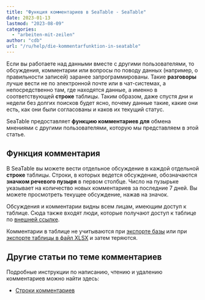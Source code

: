 ```yaml
---
title: "Функция комментариев в SeaTable - SeaTable"
date: 2023-01-13
lastmod: "2023-08-09"
categories: 
  - "arbeiten-mit-zeilen"
author: "cdb"
url: "/ru/help/die-kommentarfunktion-in-seatable"
---
```


Если вы работаете над данными вместе с другими пользователями, то обсуждения, комментарии или вопросы по поводу данных (например, о правильности записей) заранее запрограммированы. Такие **разговоры** лучше вести не по электронной почте или в чат-системах, а непосредственно там, где находятся данные, а именно в соответствующей **строке** таблицы. Таким образом, даже спустя дни и недели без долгих поисков будет ясно, почему данные такие, какие они есть, как они были согласованы и каков их текущий статус.

SeaTable предоставляет **функцию комментариев для** обмена мнениями с другими пользователями, которую мы представляем в этой статье.

## Функция комментария

В SeaTable вы можете вести отдельное обсуждение в каждой отдельной **строке** таблицы. Строки, в которых ведется обсуждение, обозначаются **значком речевого пузыря** в первом столбце. Число на пузырьке указывает на количество новых комментариев за последние 7 дней. Вы можете просмотреть текущее обсуждение, нажав на значок.

Обсуждения и комментарии видны всем лицам, имеющим доступ к таблице. Сюда также входят люди, которые получают доступ к таблице по [внешней ссылке](https://seatable.io/ru/docs/freigaben/externen-link-fuer-eine-ansicht-erstellen/).

Комментарии в таблице не учитываются при [экспорте базы](/ru/docs/handbuch/datenmanagement/datenimport-und-export/#base-exportieren) или при [экспорте таблицы в файл XLSX](/ru/docs/handbuch/datenmanagement/datenimport-und-export/#tabelle-exportieren) и затем теряются.

## Другие статьи по теме комментариев

Подробные инструкции по написанию, чтению и удалению комментариев можно найти здесь:

- [Строки комментариев](https://seatable.io/ru/docs/zeilendetails/zeilen-kommentieren/)
